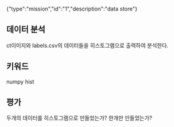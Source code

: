 {"type":"mission","id":"1","description":"data store"}
## 데이터 분석
ct이미지와 labels.csv의 데이터들을 히스토그램으로 출력하여 분석한다.
## 키워드
numpy hist
## 평가
두개의 데이터를 히스토그램으로 만들었는가? 한개만 만들었는가?

 
